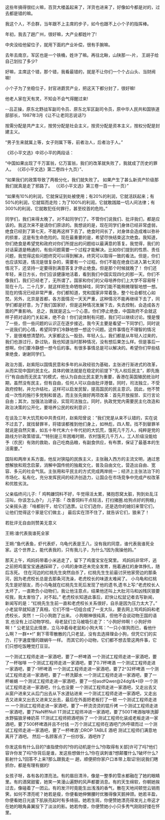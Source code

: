 
这些年搞得很红火嘛，百货大楼盖起来了，洋货也进来了，好像如今都是对的，过去都是错的嘛。

我这个人，不合群，当年跟不上主席的步子，如今也跟不上小个子的指挥棒。

年初，我去了趟广州，很好嘛，大产业都姓叶了!

中央没给他留位子，就用下面的产业补偿，很有手腕嘛。

去年去南京，军区也是一个铁桶，姓许了嘛。再往北瞅，山陕那一-片， 王胡子给自己划拉了多少?

好嘛，主席这个错，那个错，我看最错的，就是不让你们一个个占山头、当财阀嘛!

小个子为了坐稳位子，封官进爵赏产业，把这天下都分封了，很好嘛!

他老人家在天有灵，不知会不会气得醒过来!

--吕正操，原东北野战军副司令员、原东北军区副司令员，原中华人民共和国铁道部部长，1987年3月《让不让老同志说话?》



按需分配是共产主义，按劳分配是社会主义，按资分配是资本主义，按权分配是封建主义。

“男子生来就属上等，女子则属下等，前者治人，后者治于人。”

《邓小平文选》中邓小平的两段话：

“中国如果出现了千万富翁，亿万富翁，我们的改革就失败了，我就成了历史的罪人。
（《邓小平文选》第二卷四十九页）”、

“如果我们的政策导致了两极分化，我们就失败了。
如果产生了甚么新资产阶级那我们就真是走了邪路了。
（《邓小平文选》第三卷一百一十一页）”



“如果有10%的利润，它就保证到处被使用；有20%的利润，它就活跃起来；有50%的利润，它就铤而走险；为了100%的利润，它就敢践踏一切人间法律；有300%的利润，它就敢犯任何罪行，甚至绞首的危险。”​

同学们，我们来得太晚了。对不起同学们了。不管你们说我们、批评我们，都是应该的。我这次来不是请你们原谅的。我想说的是，现在同学们身体已经非常虚弱，绝食已经到了第七天，不能再这样下去了。绝食时间长了，对身体会造成难以弥补的损害，这是有生命危险的。现在最重要的是，希望尽快结束这次绝食。我知道，你们绝食是希望党和政府对你们所提出的问题给以最满意的答复。我觉得，我们的对话渠道是畅通的，有些问题需要一个过程才能解决。比如你们提到的性质、责任问题，我觉得这些问题终究可以得到解决，终究可以取得一致的看法。但是，你们也应该知道，情况是很复杂的，需要有一个过程。你们不能在绝食已进入第七天的情况下，还坚持一定要得到满意答复才停止绝食。但是那个时候就晚了！
你们还年轻，来日方长，你们应该健康地活着，看到我们中国实现四化的那一天。你们不像我们，我们已经老了，无所谓了。国家和你们的父母培养你们上大学不容易呀！现在十几、二十几岁，就这样把生命牺牲掉哇，同学们能不能稍微理智地想一想。现在的情况已经非常严重，你们都知道，党和国家非常着急，整个社会都忧心如焚。另外，北京是首都，各方面情况一天天严重，这种情况不能再继续下去了，同学们都是好意，为了我们国家好，但是这种情况发展下去，失去控制，会造成各方面的严重影响。
总之，我就是这么一个心意。你们停止绝食，中国政府不会就这样子把对话的门关起来，绝不会！你们说体制有问题，我们可以继续讨论。慢是慢了一些，但一些问题的认识正在逐步接近。我今天主要是看望一下同学们，同时说一说我们的心情，希望同学们冷静地想一想这个问题。这件事情在不理智的情况下，是很难想清楚的。大家都这么一股劲，年轻人么，我们都是从年轻人过来的，我们也游过行，卧过轨，我也知道当时那种情况，没有想后果怎么样。但是事后一想啊，你们要冷静想一想今后的事。有很多事情总是可以解决的。希望你们早些结束绝食，谢谢同学们。



政治方面，赵紫阳以国情民意和多年的从政经验为基础，主张进行渐进式的改革，从而实现中国的民主化。具体的做法就是在稳定的前提下“先人权后民主”，即先施行“有自由而无民主”的模式，他认为自由比民主更为重要，香港在英国殖民统治时期，虽然没有民主，但有自由，任何人可以自由批评港督。同时，司法独立，不受政府控制，并允许结社，这样可以启发民智，提高国民的民主意识。因此，他不赞成一次性的施行多党制和普选，而主张先做好两项改革：首先开放报禁、实行言论自由；其次，加强法治建设，实现司法独立。同时，执政党党内需要民主化改造和政治决策的公开化，要培养公民的权利意识；

在谈及三年大饥荒和中共责任时，赵紫阳曾说：“我们党是从来不认错的，实在说不过去了，就找替罪羊，将错误都推到他们身上，如林彪，四人帮。找不到替罪羊就说是自然灾害，如五十年代末六十年代初的大饥荒，饿死几千万人，纯粹是党的路线方针政策错误。”“特别是三年困难时期，农村饿死几千万人，工人阶级没能给予（农民）有效的救助，自己吃商品粮，有副食供应，有布票，保证了最基本的生活需要。”

国际和两岸关系方面，他反对狭隘的民族主义，主张融入西方的主流文明，通过思想解放和观念启蒙，消解中国传统的独裁文化，普及自由文化，营造出自由、宽容、多元的社会气氛。主张用和平民主的方式完成两岸统一；经济上主张法治下的市场化、私有化，充分发挥民间的经济创造力，让国企在市场竞争中完成产权改革和优胜劣汰。



父亲临终问儿子:「 鸡鸭嫌饲料不好，牛觉得活太累，猪抱怨窝太脏，狗到处乱汪汪叫，你该怎么办?」
儿子答:「 改善饲料干点轻活，打扫猪圈.给狗点好的狗粮」
父亲摇头道:「啥都别干，给它们选票。让它们选你，还是选你的媳妇来管它们，让他们觉得这个家是它们做主.」
最后实在顶不住了，就告诉它们，狼来了！​

若批评无自由则赞美无意义


王朔:谁代表我谁死全家


王朔:“鱼代表鱼，虾代表虾，乌龟代表是王八，没有我的同意，谁代表我谁死全家。这个世界上，能代表我的，只有我儿子，为什么?因为我操他妈。”


那天上午，鸡妈妈带着小米逃走了，留下了鸡蛋宝宝在窝里。
 鸡妈妈非常坏，逃之前把鸡蛋宝宝通通踩碎了，小鸡的身体还未完全发育，拖着通红的身体挣扎，随后冻死。
 住在河边的红桃先生突然自杀了，红桃先生生前最讨厌他家旁边的那条河，因为老虎校长总是去那条河洗澡，老虎校长的味道太难闻了。
 小乌龟和红桃先生是好朋友，而小乌龟就在红桃先生死后发现了他的遗书,遗书上写:“老虎校长人太坏了，一直欺负小动物们，我让他注意点，结果他还叫上大肚河马和凶残灰狼要咬我，我太害怕了，对不起。”
 老虎校长知道此事后，赶快让松鼠记者去写新闻，新闻写的是：“红桃先生生前一直和老虎校长关系很好，自杀是因为压力太大了。”
 小老鼠早就知道了真相，它们不惜一切组合成了一支大队，要去网上骂鸡妈妈和老虎校长，突然！一只小狗跑了出来。
 小狗眼神很纯真，但他不会说动物王国的语言,也没有上过动物学校。
 母老鼠们立马被吸引走了：“小狗好帅啊！小狗好帅啊！”
 公老鼠见此情景，立马冲着母老鼠和小狗大骂：“一只小笨狗而已，看他什么啊？一群**!”
 剩下零零散散的几只老鼠，没有去选择理会小狗，但凭它们的实力，打字速度慢的跟蜗牛一样。
 而其它的小动物，它们都不想去管这两件事，它们只想吃饭睡觉打豆豆。

一个测试工程师走进一家酒吧，要了一杯啤酒
一个测试工程师走进一家酒吧，要了一杯咖啡
一个测试工程师走进一家酒吧，要了0.7杯啤酒
一个测试工程师走进一家酒吧，要了-1杯啤酒
一个测试工程师走进一家酒吧，要了2^32杯啤酒
一个测试工程师走进一家酒吧，要了一杯洗脚水
一个测试工程师走进一家酒吧，要了一杯蜥蜴
一个测试工程师走进一家酒吧，要了一份asdfQwer@24dg!&*(@
一个测试工程师走进一家酒吧，什么也没要
一个测试工程师走进一家酒吧，又走出去又从窗户进来又从后门出去从下水道钻进来
一个测试工程师走进一家酒吧，又走出去又进来又出去又进来又出去，最后在外面把老板打了一顿
一个测试工程师走进一
一个测试工程师走进一家酒吧，要了一杯烫烫烫的锟斤拷
一个测试工程师走进一家酒吧，要了NaN杯Null
1T测试工程师冲进一家酒吧，要了500T啤酒咖啡洗脚水野猫狼牙棒奶茶
1T测试工程师把酒吧拆了
一个测试工程师化装成老板走进一家酒吧，要了500杯啤酒并且不付钱
一万个测试工程师在酒吧门外呼啸而过
一个测试工程师走进一家酒吧，要了一杯啤酒';DROP TABLE 酒吧
测试工程师们满意地离开了酒吧。
然后一名顾客点了一份炒饭，酒吧炸了​


你发这些有什么目的?谁指使你的?你的动机是什么?你取得有关部]许可了吗?他们容许你发了吗?你背后是谁，发这些想做什么?你在讽刺谁?想颠覆什么?破坏什么?影射什么?回答不上来?那么跟我走一 趟，顺便把你家户口本带上取证!别说我们瞎抓你，都是有理有据的!

女孩子呀，各有各的漂亮法。有的眉目清泠，像是一整季的雪水都融在了她的眼睛里。有的酒窝甜蜜，她笑一笑漫山遍野的风声都要消息。有的天生绵软，你朝她挨过去，像碰着了一团云。有的发汗时竟能生出浅浅的香气，散在天地间顿觉云销雨霁。如何不漂亮呢？她若是瘦，你便看她伸懒腰时优雅得像天鹅抻颈。她若丰盈，你便看她日光底下肌肤亮起时有多绮丽。她若生斑，你便赞她漂亮得发光上帝这才在她的眼角鼻翼投下了淡淡的影。她若佝偻，你便赞她小小只多秀气刚刚好搂在怀里。